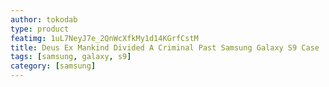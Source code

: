 ```yaml
---
author: tokodab
type: product
featimg: 1uL7NeyJ7e_2QnWcXfkMy1d14KGrfCstM
title: Deus Ex Mankind Divided A Criminal Past Samsung Galaxy S9 Case
tags: [samsung, galaxy, s9]
category: [samsung]
---
```

